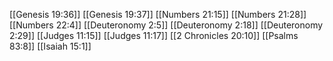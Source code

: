 [[Genesis 19:36]]
[[Genesis 19:37]]
[[Numbers 21:15]]
[[Numbers 21:28]]
[[Numbers 22:4]]
[[Deuteronomy 2:5]]
[[Deuteronomy 2:18]]
[[Deuteronomy 2:29]]
[[Judges 11:15]]
[[Judges 11:17]]
[[2 Chronicles 20:10]]
[[Psalms 83:8]]
[[Isaiah 15:1]]
